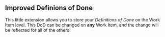 ## Improved Definions of Done

This little extension allows you to store your _Definitions of Done_ on the Work Item level. This DoD can be changed on **any** Work Item, and the change will be reflected for all of the others.  